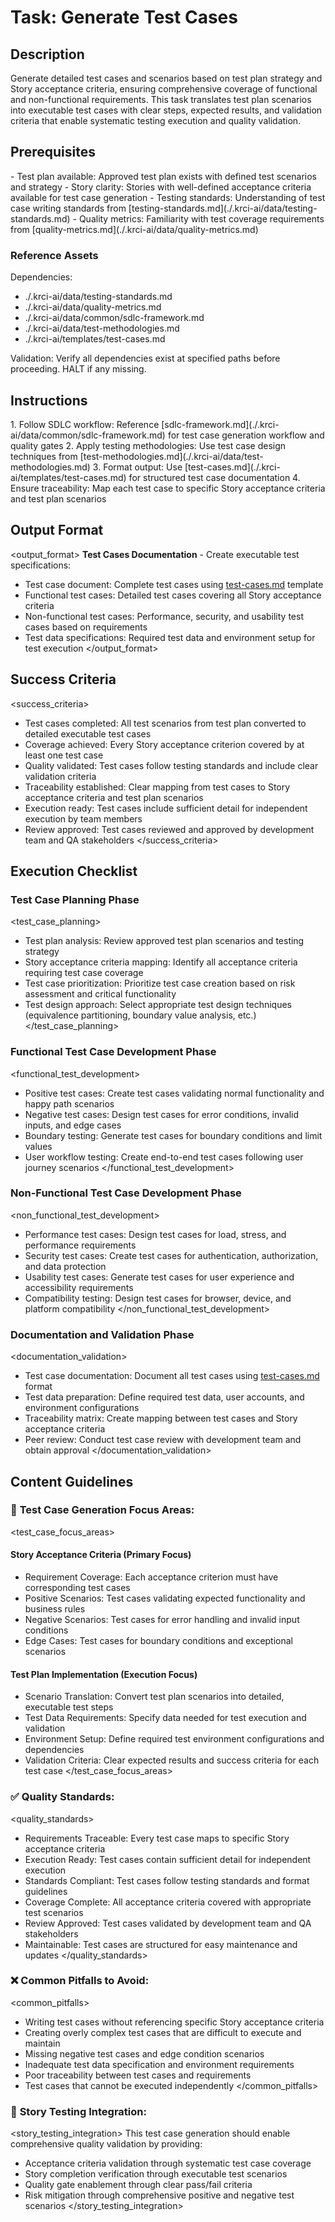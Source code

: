 # Task: Generate Test Cases

## Description

Generate detailed test cases and scenarios based on test plan strategy and Story acceptance criteria, ensuring comprehensive coverage of functional and non-functional requirements. This task translates test plan scenarios into executable test cases with clear steps, expected results, and validation criteria that enable systematic testing execution and quality validation.

## Prerequisites

<prerequisites>
- Test plan available: Approved test plan exists with defined test scenarios and strategy
- Story clarity: Stories with well-defined acceptance criteria available for test case generation
- Testing standards: Understanding of test case writing standards from [testing-standards.md](./.krci-ai/data/testing-standards.md)
- Quality metrics: Familiarity with test coverage requirements from [quality-metrics.md](./.krci-ai/data/quality-metrics.md)

### Reference Assets

Dependencies:

- ./.krci-ai/data/testing-standards.md
- ./.krci-ai/data/quality-metrics.md
- ./.krci-ai/data/common/sdlc-framework.md
- ./.krci-ai/data/test-methodologies.md
- ./.krci-ai/templates/test-cases.md

Validation: Verify all dependencies exist at specified paths before proceeding. HALT if any missing.
</prerequisites>

## Instructions

<instructions>
1. Follow SDLC workflow: Reference [sdlc-framework.md](./.krci-ai/data/common/sdlc-framework.md) for test case generation workflow and quality gates
2. Apply testing methodologies: Use test case design techniques from [test-methodologies.md](./.krci-ai/data/test-methodologies.md)
3. Format output: Use [test-cases.md](./.krci-ai/templates/test-cases.md) for structured test case documentation
4. Ensure traceability: Map each test case to specific Story acceptance criteria and test plan scenarios
</instructions>

## Output Format

<output_format>
**Test Cases Documentation** - Create executable test specifications:

- Test case document: Complete test cases using [test-cases.md](./.krci-ai/templates/test-cases.md) template
- Functional test cases: Detailed test cases covering all Story acceptance criteria
- Non-functional test cases: Performance, security, and usability test cases based on requirements
- Test data specifications: Required test data and environment setup for test execution
</output_format>

## Success Criteria

<success_criteria>
- Test cases completed: All test scenarios from test plan converted to detailed executable test cases
- Coverage achieved: Every Story acceptance criterion covered by at least one test case
- Quality validated: Test cases follow testing standards and include clear validation criteria
- Traceability established: Clear mapping from test cases to Story acceptance criteria and test plan scenarios
- Execution ready: Test cases include sufficient detail for independent execution by team members
- Review approved: Test cases reviewed and approved by development team and QA stakeholders
</success_criteria>

## Execution Checklist

### Test Case Planning Phase

<test_case_planning>
- Test plan analysis: Review approved test plan scenarios and testing strategy
- Story acceptance criteria mapping: Identify all acceptance criteria requiring test case coverage
- Test case prioritization: Prioritize test case creation based on risk assessment and critical functionality
- Test design approach: Select appropriate test design techniques (equivalence partitioning, boundary value analysis, etc.)
</test_case_planning>

### Functional Test Case Development Phase

<functional_test_development>
- Positive test cases: Create test cases validating normal functionality and happy path scenarios
- Negative test cases: Design test cases for error conditions, invalid inputs, and edge cases
- Boundary testing: Generate test cases for boundary conditions and limit values
- User workflow testing: Create end-to-end test cases following user journey scenarios
</functional_test_development>

### Non-Functional Test Case Development Phase

<non_functional_test_development>
- Performance test cases: Design test cases for load, stress, and performance requirements
- Security test cases: Create test cases for authentication, authorization, and data protection
- Usability test cases: Generate test cases for user experience and accessibility requirements
- Compatibility testing: Design test cases for browser, device, and platform compatibility
</non_functional_test_development>

### Documentation and Validation Phase

<documentation_validation>
- Test case documentation: Document all test cases using [test-cases.md](./.krci-ai/templates/test-cases.md) format
- Test data preparation: Define required test data, user accounts, and environment configurations
- Traceability matrix: Create mapping between test cases and Story acceptance criteria
- Peer review: Conduct test case review with development team and obtain approval
</documentation_validation>

## Content Guidelines

### 🎯 **Test Case Generation Focus Areas:**

<test_case_focus_areas>

#### Story Acceptance Criteria (Primary Focus)

- Requirement Coverage: Each acceptance criterion must have corresponding test cases
- Positive Scenarios: Test cases validating expected functionality and business rules
- Negative Scenarios: Test cases for error handling and invalid input conditions
- Edge Cases: Test cases for boundary conditions and exceptional scenarios

#### Test Plan Implementation (Execution Focus)

- Scenario Translation: Convert test plan scenarios into detailed, executable test steps
- Test Data Requirements: Specify data needed for test execution and validation
- Environment Setup: Define required test environment configurations and dependencies
- Validation Criteria: Clear expected results and success criteria for each test case
</test_case_focus_areas>

### ✅ **Quality Standards:**

<quality_standards>
- Requirements Traceable: Every test case maps to specific Story acceptance criteria
- Execution Ready: Test cases contain sufficient detail for independent execution
- Standards Compliant: Test cases follow testing standards and format guidelines
- Coverage Complete: All acceptance criteria covered with appropriate test scenarios
- Review Approved: Test cases validated by development team and QA stakeholders
- Maintainable: Test cases are structured for easy maintenance and updates
</quality_standards>

### ❌ **Common Pitfalls to Avoid:**

<common_pitfalls>
- Writing test cases without referencing specific Story acceptance criteria
- Creating overly complex test cases that are difficult to execute and maintain
- Missing negative test cases and edge condition scenarios
- Inadequate test data specification and environment requirements
- Poor traceability between test cases and requirements
- Test cases that cannot be executed independently
</common_pitfalls>

### 🎯 **Story Testing Integration:**

<story_testing_integration>
This test case generation should enable comprehensive quality validation by providing:

- Acceptance criteria validation through systematic test case coverage
- Story completion verification through executable test scenarios
- Quality gate enablement through clear pass/fail criteria
- Risk mitigation through comprehensive positive and negative test scenarios
</story_testing_integration>
